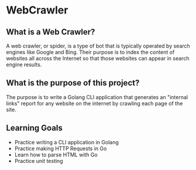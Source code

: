 # WebCrawler

## What is a Web Crawler?

A web crawler, or spider, is a type of bot that is typically operated by search engines like Google and Bing. Their purpose is to index the content of websites all across the Internet so that those websites can appear in search engine results.

## What is the purpose of this project?

The purpose is to write a Golang CLI application that generates an "internal links" report for any website on the internet by crawling each page of the site.

## Learning Goals

- Practice writing a CLI application in Golang
- Practice making HTTP Requests in Go 
- Learn how to parse HTML with Go 
- Practice unit testing


